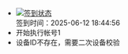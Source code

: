 - [![签到状态](https://github.com/womade/Cloud189-Actions/actions/workflows/main.yml/badge.svg?branch=main)](https://github.com/womade/Cloud189-Actions/actions/workflows/main.yml) <br> 签到时间：2025-06-12 18:44:56
- 开始执行帐号1
- 设备ID不存在，需要二次设备校验
